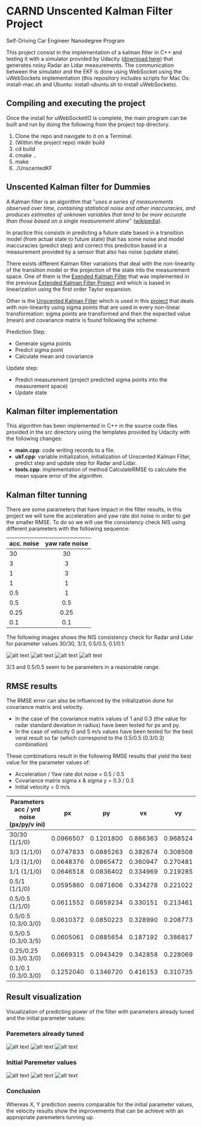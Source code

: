 # CARND Unscented Kalman Filter Project

[//]: # (Image References)

[image1]: ./visualizations/report_images/a30yrd30_NIS_consistency_check.png "NIS check 30/30"
[image2]: ./visualizations/report_images/a3yrd3_NIS_consistency_check.png "NIS check 3/3"
[image3]: ./visualizations/report_images/a1yrd1_NIS_consistency_check.png "NIS check 1/1"
[image4]: ./visualizations/report_images/a05yrd05_NIS_consistency_check.png "NIS check 0.5/0.5"
[image5]: ./visualizations/report_images/a025yrd025_NIS_consistency_check.png "NIS check 0.25/0.25"
[image6]: ./visualizations/report_images/a01yrd01_NIS_consistency_check.png "NIS check 0.1/0.1"

[image7]: ./visualizations/report_images/a05yrd05_ini0303_xy_position_comparison.png "XY position"
[image8]: ./visualizations/report_images/a05yrd05_ini0303_independent_x_y_position_comparison.png "Independent X Y position"
[image9]: ./visualizations/report_images/a05yrd05_ini0303_independent_vx_vy_position_comparison.png "Independent vx vy position"

[image10]: ./visualizations/report_images/a30yrd30_xy_position_comparison.png "XY position"
[image11]: ./visualizations/report_images/a30yrd30_independent_x_y_position_comparison.png "Independent X Y position"
[image12]: ./visualizations/report_images/a30yrd30_independent_vx_vy_position_comparison.png "Independent vx vy position"


Self-Driving Car Engineer Nanodegree Program

This project consist in the implementation of a kalman filter in C++ and testing it with a simulator provided by Udacity ([download here](https://github.com/udacity/self-driving-car-sim/releases)) that generates noisy Radar an Lidar measurements. The communication between the simulator and the EKF is done using WebSocket using the uWebSockets implementation (this repository includes scripts for Mac Os: install-mac.sh and Ubuntu: install-ubuntu.sh to install uWebSockets).


## Compiling and executing the project

Once the install for uWebSocketIO is complete, the main program can be built and run by doing the following from the project top directory.

1. Clone the repo and navigate to it on a Terminal.
2. (Within the project repo) mkdir build
3. cd build
4. cmake ..
5. make
6. ./UnscentedKF


## Unscented Kalman filter for Dummies

A Kalman filter is an algorithm that "_uses a series of measurements observed over time, containing statistical noise and other inaccuracies, and produces estimates of unknown variables that tend to be more accurate than those based on a single measurement alone_" ([wikipedia](https://en.wikipedia.org/wiki/Kalman_filter)).

In practice this consists in predicting a future state based in a transition model (from actual state to future state) that has some noise and model inaccuracies (predict step) and correct this prediction based in a measurement provided by a sensor that also has noise (update state).

There exists different Kalman filter variations that deal with the non-linearity of the transition model or the projection of the state into the measurement space. One of them is the [Exended Kalman Filter](https://en.wikipedia.org/wiki/Extended_Kalman_filter) that was implemented in the previous [Extended Kalman Filter Project](https://github.com/raulsolera/CarND-Extended-Kalman-Filter-Project) and which is based in linearization using the first order Taylor expansion.

Other is the [Unscented Kalman Filter](https://en.wikipedia.org/wiki/Kalman_filter#Unscented_Kalman_filter) which is used in this [project](https://github.com/raulsolera/CarND-Unscented-Kalman-Filter-Project) that deals with non-linearity using sigma points that are used in every non-linear transformation: sigma points are transformed and then the expected value (mean) and covariance matrix is found following the scheme:

Prediction Step:
- Generate sigma points
- Predict sigma point
- Calculate mean and covariance

Update step:
- Predict measurement (project predicted sigma points into the measurement space)
- Update state


## Kalman filter implementation

This algorithm has been implemented in C++ in the source code files provided in the src directory using the templates provided by Udacity with the following changes:
- **main.cpp**: code writing records to a file.
- **ukf.cpp**: variable initialization, initialization of Unscented Kalman Filter, predict step and update step for Radar and Lidar.
- **tools.cpp**: implementation of method CalculateRMSE to calculate the mean square error of the algorithm.


## Kalman filter tunning

There are some parameters that have impact in the filter results, in this project we will tune the acceleration and yaw rate dot noise in order to get the smaller RMSE. To do so we will use the consistency check NIS using different parameters with the following sequence:

|     acc. noise | yaw rate noise |
|----------------|:--------------:|
|          30    |          30    |
|           3    |           3    |
|           1    |           3    |
|           1    |           1    |
|           0.5  |           1    |
|           0.5  |           0.5  |
|           0.25 |           0.25 |
|           0.1  |           0.1  |

The following images shows the NIS consistency check for Radar and Lidar for parameter values 30/30, 3/3, 0.5/0.5, 0.1/0.1:

![alt text][image1]
![alt text][image2]
![alt text][image4]
![alt text][image6]

3/3 and 0.5/0.5 seem to be parameters in a reasonable range.

## RMSE results

The RMSE error can also be influenced by the initialization done for covariance matrix and velocity.
- In the case of the covariance matrix values of 1 and 0.3 (the value for radar standard deviation in radius) have been tested for px and py.
- In the case of velocity 0 and 5 m/s values have been tested for the best veral result so far (which correspond to the 0.5/0.5 (0.3/0.3) combination)

These combinations result in the following RMSE results that yield the best value for the parameter values of:
- Acceleration / Yaw rate dot noise = 0.5 / 0.5
- Covariance matrix sigma x & sigma y = 0.3 / 0.3
- Initial velocity = 0 m/s

| Parameters acc / yrd noise (px/py/v ini) |     px    |     py    |    vx    |    vy    |
|------------------------------------------|:---------:|:---------:|:--------:|:--------:|
| 30/30 (1/1/0)                            | 0.0966507 | 0.1201800 | 0.866363 | 0.968524 |
| 3/3 (1/1/0)                              | 0.0747833 | 0.0885263 | 0.382674 | 0.308508 |
| 1/3 (1/1/0)                              | 0.0648376 | 0.0865472 | 0.360947 | 0.270481 |
| 1/1 (1/1/0)                              | 0.0646518 | 0.0836402 | 0.334969 | 0.219285 |
| 0.5/1 (1/1/0)                            | 0.0595860 | 0.0871606 | 0.334278 | 0.221022 |
| 0.5/0.5 (1/1/0)                          | 0.0611552 | 0.0859234 | 0.330151 | 0.213461 |
| 0.5/0.5 (0.3/0.3/0)                      | 0.0610372 | 0.0850223 | 0.328990 | 0.208773 |
| 0.5/0.5 (0.3/0.3/5)                      | 0.0605061 | 0.0885654 | 0.187192 | 0.386817 |
| 0.25/0.25 (0.3/0.3/0)                    | 0.0669315 | 0.0943429 | 0.342858 | 0.228069 |
| 0.1/0.1 (0.3/0.3/0)                      | 0.1252040 | 0.1346720 | 0.416153 | 0.310735 |


## Result visualization

Visualization of predicting power of the filter with parameters already tuned and the initial parameter values:

### Paremeters already tuned
![alt text][image7]
![alt text][image8]
![alt text][image9]

### Initial Paremeter values
![alt text][image10]
![alt text][image11]
![alt text][image12]

### Conclusion

Whereas X, Y prediction seems comparable for the initial parameter values, the velocity results show the improvements that can be achieve with an appropriate paremeters tunning up.





